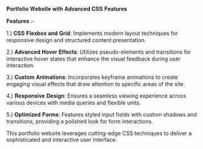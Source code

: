 𝐏𝐨𝐫𝐭𝐟𝐨𝐥𝐢𝐨 𝐖𝐞𝐛𝐬𝐢𝐭𝐞 𝐰𝐢𝐭𝐡 𝐀𝐝𝐯𝐚𝐧𝐜𝐞𝐝 𝐂𝐒𝐒 𝐅𝐞𝐚𝐭𝐮𝐫𝐞𝐬

𝐅𝐞𝐚𝐭𝐮𝐫𝐞𝐬 :-

1.) 𝐂𝐒𝐒 𝐅𝐥𝐞𝐱𝐛𝐨𝐱 𝐚𝐧𝐝 𝐆𝐫𝐢𝐝: Implements modern layout techniques for responsive design and structured content presentation.

2.) 𝐀𝐝𝐯𝐚𝐧𝐜𝐞𝐝 𝐇𝐨𝐯𝐞𝐫 𝐄𝐟𝐟𝐞𝐜𝐭𝐬: Utilizes pseudo-elements and transitions for interactive hover states that enhance the visual feedback during user interaction.

3.) 𝐂𝐮𝐬𝐭𝐨𝐦 𝐀𝐧𝐢𝐦𝐚𝐭𝐢𝐨𝐧𝐬: Incorporates keyframe animations to create engaging visual effects that draw attention to specific areas of the site.

4.) 𝐑𝐞𝐬𝐩𝐨𝐧𝐬𝐢𝐯𝐞 𝐃𝐞𝐬𝐢𝐠𝐧: Ensures a seamless viewing experience across various devices with media queries and flexible units.

5.) 𝐎𝐩𝐭𝐢𝐦𝐢𝐳𝐞𝐝 𝐅𝐨𝐫𝐦𝐬: Features styled input fields with custom shadows and transitions, providing a polished look for form interactions.

This portfolio website leverages cutting-edge CSS techniques to deliver a sophisticated and interactive user interface.

